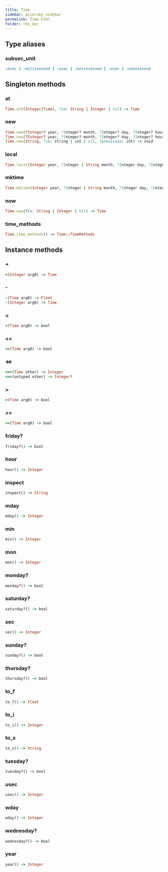 ```yaml
---
title: Time
sidebar: picoruby_sidebar
permalink: Time.html
folder: rbs_doc
---
```

## Type aliases
### subsec_unit
```ruby
:msec | :millisecond | :usec | :microsecond | :nsec | :nanosecond
```
## Singleton methods
### at

```ruby
Time.at((Integer|Time), ?in: String | Integer | nil) -> Time
```
### new

```ruby
Time.new(?Integer? year, ?Integer? month, ?Integer? day, ?Integer? hour, ?Integer? min, ?Integer? sec, ?String | Integer | nil) -> void
Time.new(?Integer? year, ?Integer? month, ?Integer? day, ?Integer? hour, ?Integer? min, ?Integer? sec, in: String | Integer | nil) -> void
Time.new(String, ?in: string | int | nil, ?precision: int) -> void
```
### local

```ruby
Time.local(Integer year, ?Integer | String month, ?Integer day, ?Integer hour, ?Integer min, ?Integer sec, ?Integer usec_with_frac) -> Time
```
### mktime

```ruby
Time.mktime(Integer year, ?Integer | String month, ?Integer day, ?Integer hour, ?Integer min, ?Integer sec, ?Integer usec_with_frac) -> Time
```
### now

```ruby
Time.now(?in: String | Integer | nil) -> Time
```
### time_methods

```ruby
Time.time_methods() -> Time::TimeMethods
```
## Instance methods
### +

```ruby
+(Integer arg0) -> Time
```
### -

```ruby
-(Time arg0) -> Float
-(Integer arg0) -> Time
```
### <

```ruby
<(Time arg0) -> bool
```
### <=

```ruby
<=(Time arg0) -> bool
```
### <=>

```ruby
<=>(Time other) -> Integer
<=>(untyped other) -> Integer?
```
### >

```ruby
>(Time arg0) -> bool
```
### >=

```ruby
>=(Time arg0) -> bool
```
### friday?

```ruby
friday?() -> bool
```
### hour

```ruby
hour() -> Integer
```
### inspect

```ruby
inspect() -> String
```
### mday

```ruby
mday() -> Integer
```
### min

```ruby
min() -> Integer
```
### mon

```ruby
mon() -> Integer
```
### monday?

```ruby
monday?() -> bool
```
### saturday?

```ruby
saturday?() -> bool
```
### sec

```ruby
sec() -> Integer
```
### sunday?

```ruby
sunday?() -> bool
```
### thursday?

```ruby
thursday?() -> bool
```
### to_f

```ruby
to_f() -> Float
```
### to_i

```ruby
to_i() -> Integer
```
### to_s

```ruby
to_s() -> String
```
### tuesday?

```ruby
tuesday?() -> bool
```
### usec

```ruby
usec() -> Integer
```
### wday

```ruby
wday() -> Integer
```
### wednesday?

```ruby
wednesday?() -> bool
```
### year

```ruby
year() -> Integer
```
